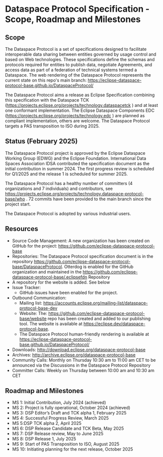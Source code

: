 # Dataspace Protocol Specification  - Scope, Roadmap and Milestones

## Scope

The Dataspace Protocol is a set of specifications designed to facilitate interoperable data sharing between entities governed by usage control and based on Web technologies. These specifications define the schemas and protocols required for entities to publish data, negotiate Agreements, and access data as part of a federation of technical systems termed a Dataspace.
The web rendering of the Dataspace Protocol represents the current state on this repo's main branch: https://eclipse-dataspace-protocol-base.github.io/DataspaceProtocol/ 

The Dataspace Protocol aims a release as Eclipse Specification combining this specification with the Dataspace TCK (https://projects.eclipse.org/projects/technology.dataspacetck ) and at least one conformant implementation. The Eclipse Dataspace Components EDC (https://projects.eclipse.org/projects/technology.edc ) are planned as compliant implementation, others are welcome. The Dataspace Protocol targets a PAS transposition to ISO during 2025.

## Status (February 2025)

The Dataspace Protocol project is approved by the Eclipse Dataspace Working Group (EDWG) and the Eclipse Foundation. International Data Spaces Association IDSA contributed the specification document as the initial contribution in summer 2024. The first progress review is scheduled for Q1/2025 and the release 1 is scheduled for summer 2025. 

The Dataspace Protocol has a healthy number of committers (4 organizations and 7 individuals) and contributors, see https://projects.eclipse.org/projects/technology.dataspace-protocol-base/who . 72 commits have been provided to the main branch since the project start. 

The Dataspace Protocol is adopted by various industrial users. 

## Resources

* Source Code Management: A new organization has been created on GitHub for the project: 
https://github.com/eclipse-dataspace-protocol-base
* Repositories: The Dataspace Protocol specification document is in the repository https://github.com/eclipse-dataspace-protocol-base/DataspaceProtocol.  Otterdog is enabled for the GitHub organization and maintained in the https://github.com/eclipse-dataspace-protocol-base/.eclipsefdn Repository
* A repository for the website is added. See below
* Issue Tracker: 
  * GitHub issues have been enabled for the project.
* Outbound Communication:
  * Mailing list: https://accounts.eclipse.org/mailing-list/dataspace-protocol-base-dev
  * Website: The: https://github.com/eclipse-dataspace-protocol-base/website repo has been created and added to our publishing tool. The website is available at https://eclipse.dev/dataspace-protocol-base.
  * The Dataspace Protocol human-friendly rendering is available at https://eclipse-dataspace-protocol-base.github.io/DataspaceProtocol/
* Downloads: http://download.eclipse.org/dataspace-protocol-base
* Archives: http://archive.eclipse.org/dataspace-protocol-base
* Community Calls: Monthly on Thursday 10:30 am to 11:00 am CET to be announced via the Discussions in the Dataspace Protocol Repository
* Committer Calls: Weekly on Thursday between 10:00 am and 10:30 am CET

## Roadmap and Milestones
* MS 1: Initial Contribution, July 2024 (achieved)
* MS 2: Project is fully operational, October 2024 (achieved)
* MS 3: DSP Editor’s Draft and TCK alpha 1, February 2025
* MS 4: Successful Progress Review, March 2025
* MS 5:DSP TCK alpha 2, April 2025
* MS 6: DSP Release Candidate and TCK Beta, May 2025
* MS 7: DSP Release review, May to June 2025
* MS 8: DSP Release 1, July 2025
* MS 9: Start of PAS Transposition to ISO, August 2025
* MS 10: Initiating planning for the next release, October 2025
